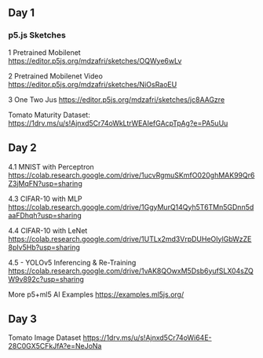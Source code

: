 ## Day 1
### p5.js Sketches
1 Pretrained Mobilenet
https://editor.p5js.org/mdzafri/sketches/OQWye6wLv

2 Pretrained Mobilenet Video
https://editor.p5js.org/mdzafri/sketches/NiOsRaoEU

3 One Two Jus
https://editor.p5js.org/mdzafri/sketches/jc8AAGzre

Tomato Maturity Dataset:
https://1drv.ms/u/s!Ajnxd5Cr74oWkLtrWEAIefGAcpTpAg?e=PA5uUu

## Day 2
4.1 MNIST with Perceptron
https://colab.research.google.com/drive/1ucvRgmuSKmfO020ghMAK99Qr6Z3jMqFN?usp=sharing

4.3 CIFAR-10 with MLP
https://colab.research.google.com/drive/1GgyMurQ14Qyh5T6TMn5GDnn5daaFDhqh?usp=sharing

4.4 CIFAR-10 with LeNet
https://colab.research.google.com/drive/1UTLx2md3VrpDUHeOIylGbWzZE8pIv5Hb?usp=sharing

4.5 - YOLOv5 Inferencing & Re-Training
https://colab.research.google.com/drive/1vAK8QOwxM5Dsb6yufSLX04sZQW9v892c?usp=sharing

More p5+ml5 AI Examples
https://examples.ml5js.org/

## Day 3
Tomato Image Dataset
https://1drv.ms/u/s!Ajnxd5Cr74oWi64E-28C0GX5CFkJfA?e=NeJoNa
